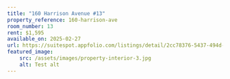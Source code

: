 ```yaml
---
title: "160 Harrison Avenue #13"
property_reference: 160-harrison-ave
room_number: 13
rent: $1,595
available_on: 2025-02-27
url: https://suitespot.appfolio.com/listings/detail/2cc78376-5437-494d-8857-edb98e702fed
featured_image:
    src: /assets/images/property-interior-3.jpg
    alt: Test alt
---
```

